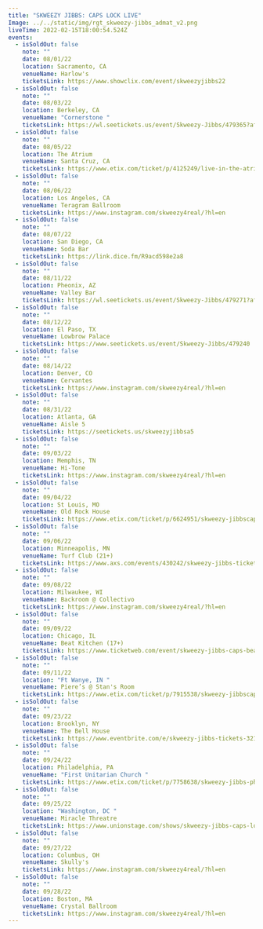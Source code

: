 ```yaml
---
title: "SKWEEZY JIBBS: CAPS LOCK LIVE"
Image: ../../static/img/rgt_skweezy-jibbs_admat_v2.png
liveTime: 2022-02-15T18:00:54.524Z
events:
  - isSoldOut: false
    note: ""
    date: 08/01/22
    location: Sacramento, CA
    venueName: Harlow's
    ticketsLink: https://www.showclix.com/event/skweezyjibbs22
  - isSoldOut: false
    note: ""
    date: 08/03/22
    location: Berkeley, CA
    venueName: "Cornerstone "
    ticketsLink: https://wl.seetickets.us/event/Skweezy-Jibbs/479365?afflky=CornerstoneBerkeley
  - isSoldOut: false
    note: ""
    date: 08/05/22
    location: The Atrium
    venueName: Santa Cruz, CA
    ticketsLink: https://www.etix.com/ticket/p/4125249/live-in-the-atriumskweezy-jibbs-santa-cruz-the-catalyst-atrium
  - isSoldOut: false
    note: ""
    date: 08/06/22
    location: Los Angeles, CA
    venueName: Teragram Ballroom
    ticketsLink: https://www.instagram.com/skweezy4real/?hl=en
  - isSoldOut: false
    note: ""
    date: 08/07/22
    location: San Diego, CA
    venueName: Soda Bar
    ticketsLink: https://link.dice.fm/R9acd598e2a8
  - isSoldOut: false
    note: ""
    date: 08/11/22
    location: Pheonix, AZ
    venueName: Valley Bar
    ticketsLink: https://wl.seetickets.us/event/Skweezy-Jibbs/479271?afflky=ValleyBarPHX
  - isSoldOut: false
    note: ""
    date: 08/12/22
    location: El Paso, TX
    venueName: Lowbrow Palace
    ticketsLink: https://www.seetickets.us/event/Skweezy-Jibbs/479240
  - isSoldOut: false
    note: ""
    date: 08/14/22
    location: Denver, CO
    venueName: Cervantes
    ticketsLink: https://www.instagram.com/skweezy4real/?hl=en
  - isSoldOut: false
    note: ""
    date: 08/31/22
    location: Atlanta, GA
    venueName: Aisle 5
    ticketsLink: https://seetickets.us/skweezyjibbsa5
  - isSoldOut: false
    note: ""
    date: 09/03/22
    location: Memphis, TN
    venueName: Hi-Tone
    ticketsLink: https://www.instagram.com/skweezy4real/?hl=en
  - isSoldOut: false
    note: ""
    date: 09/04/22
    location: St Louis, MO
    venueName: Old Rock House
    ticketsLink: https://www.etix.com/ticket/p/6624951/skweezy-jibbscaps-locks-live-lake-saint-louis-old-rock-house-mjp
  - isSoldOut: false
    note: ""
    date: 09/06/22
    location: Minneapolis, MN
    venueName: Turf Club (21+)
    ticketsLink: https://www.axs.com/events/430242/skweezy-jibbs-tickets?skin=turfclub
  - isSoldOut: false
    note: ""
    date: 09/08/22
    location: Milwaukee, WI
    venueName: Backroom @ Collectivo
    ticketsLink: https://www.instagram.com/skweezy4real/?hl=en
  - isSoldOut: false
    note: ""
    date: 09/09/22
    location: Chicago, IL
    venueName: Beat Kitchen (17+)
    ticketsLink: https://www.ticketweb.com/event/skweezy-jibbs-caps-beat-kitchen-tickets/12029845?pl=kickstand
  - isSoldOut: false
    note: ""
    date: 09/11/22
    location: "Ft Wanye, IN "
    venueName: Piere’s @ Stan's Room
    ticketsLink: https://www.etix.com/ticket/p/7915538/skweezy-jibbscaps-locks-live-fort-wayne-pieres-entertainment-center
  - isSoldOut: false
    note: ""
    date: 09/23/22
    location: Brooklyn, NY
    venueName: The Bell House
    ticketsLink: https://www.eventbrite.com/e/skweezy-jibbs-tickets-321804765717
  - isSoldOut: false
    note: ""
    date: 09/24/22
    location: Philadelphia, PA
    venueName: "First Unitarian Church "
    ticketsLink: https://www.etix.com/ticket/p/7758638/skweezy-jibbs-philadelphia-first-unitarian-church
  - isSoldOut: false
    note: ""
    date: 09/25/22
    location: "Washington, DC "
    venueName: Miracle Threatre
    ticketsLink: https://www.unionstage.com/shows/skweezy-jibbs-caps-lock-live-miracle-theatre/
  - isSoldOut: false
    note: ""
    date: 09/27/22
    location: Columbus, OH
    venueName: Skully's
    ticketsLink: https://www.instagram.com/skweezy4real/?hl=en
  - isSoldOut: false
    note: ""
    date: 09/28/22
    location: Boston, MA
    venueName: Crystal Ballroom
    ticketsLink: https://www.instagram.com/skweezy4real/?hl=en
---
```

